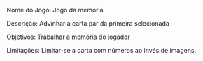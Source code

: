 Nome do Jogo: Jogo da memória

Descrição: Advinhar a carta par da primeira selecionada

Objetivos: Trabalhar a memória do jogador

Limitações: Limitar-se a carta com números ao invés de imagens.